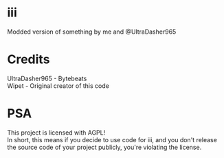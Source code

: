 # iii
Modded version of something by me and @UltraDasher965

# Credits
UltraDasher965 - Bytebeats<br>
Wipet - Original creator of this code

# PSA
This project is licensed with AGPL!<br>In short, this means if you decide to use code for iii, and you don't release the source code of your project publicly, you're violating the license.
